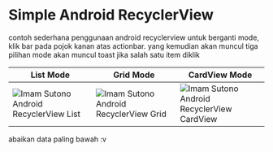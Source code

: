 # Simple Android RecyclerView
contoh sederhana penggunaan android recyclerview
untuk berganti mode, klik bar pada pojok kanan atas actionbar. yang kemudian akan muncul tiga pilihan mode
akan muncul toast jika salah satu item diklik

<table>
  <thead>
    <th>List Mode</th>
    <th>Grid Mode</th>
    <th>CardView Mode</th>
  </thead>
  <tbody>
    <tr>
      <td>
        <img src="https://user-images.githubusercontent.com/17371955/32203426-ce1ab234-be15-11e7-819a-55307dc490f4.jpeg" alt="Imam Sutono Android RecyclerView List" />
      </td>
      <td>
        <img src="https://user-images.githubusercontent.com/17371955/32203426-ce1ab234-be15-11e7-819a-55307dc490f4.jpeg" alt="Imam Sutono Android RecyclerView Grid" />  
      </td>
      <td>
        <img src="https://user-images.githubusercontent.com/17371955/32203426-ce1ab234-be15-11e7-819a-55307dc490f4.jpeg" alt="Imam Sutono Android RecyclerView CardView" />
      </td>
    </tr>
  </tbody>
</table>

abaikan data paling bawah :v

